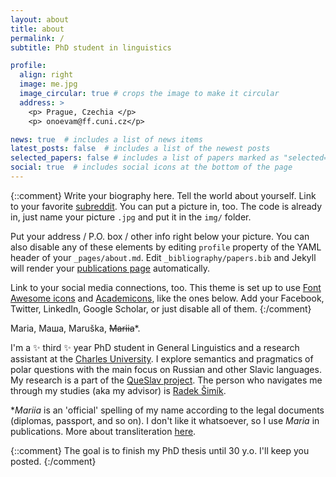 ```yaml
---
layout: about
title: about
permalink: /
subtitle: PhD student in linguistics

profile:
  align: right
  image: me.jpg
  image_circular: true # crops the image to make it circular
  address: >
    <p> Prague, Czechia </p>
    <p> onoevam@ff.cuni.cz</p>

news: true  # includes a list of news items
latest_posts: false  # includes a list of the newest posts
selected_papers: false # includes a list of papers marked as "selected={true}"
social: true  # includes social icons at the bottom of the page
---
```

{::comment} 
Write your biography here. Tell the world about yourself. Link to your favorite [subreddit](http://reddit.com). You can put a picture in, too. The code is already in, just name your picture `.jpg` and put it in the `img/` folder.

Put your address / P.O. box / other info right below your picture. You can also disable any of these elements by editing `profile` property of the YAML header of your `_pages/about.md`. Edit `_bibliography/papers.bib` and Jekyll will render your [publications page](/al-folio/publications/) automatically.

Link to your social media connections, too. This theme is set up to use [Font Awesome icons](http://fortawesome.github.io/Font-Awesome/) and [Academicons](https://jpswalsh.github.io/academicons/), like the ones below. Add your Facebook, Twitter, LinkedIn, Google Scholar, or just disable all of them.
{:/comment} 

Maria, Маша, Maruška, ~~Mariia~~\*. 

I'm a :sparkles: third :sparkles: year PhD student in General Linguistics and a research assistant at the <a href='https://www.ff.cuni.cz/home/'>Charles University</a>. I explore semantics and pragmatics of polar questions with the main focus on Russian and other Slavic languages. My research is a part of the [QueSlav project](https://www.radeksimik.eu/minilab.html). The person who navigates me through my studies (aka my advisor) is [Radek Šimík](https://www.radeksimik.eu/personalia.html).     

\**Mariia* is an 'official' spelling of my name according to the legal documents (diplomas, passport, and so on). I don't like it whatsoever, so I use *Maria* in publications. More about transliteration [here](https://en.wikipedia.org/wiki/Romanization_of_Russian#Transliteration_of_names_on_Russian_passports). 


{::comment} 
The goal is to finish my PhD thesis until 30 y.o. I'll keep you posted. 
{:/comment} 
